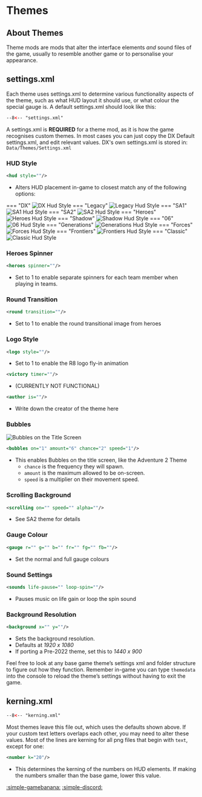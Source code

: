 # Themes

## About Themes

Theme mods are mods that alter the interface elements _and_ sound files of the game, usually to resemble another game or to personalise your appearance.

## settings.xml

Each theme uses settings.xml to determine various functionality aspects of the theme, such as what HUD layout it should use, or what colour the special gauge is. A default settings.xml should look like this:

```xml title="settings.xml" linenums="1"
--8<-- "settings.xml"
```

A settings.xml is **REQUIRED** for a theme mod, as it is how the game recognises custom themes. In most cases you can just copy the DX Default settings.xml, and edit relevant values. DX's own settings.xml is stored in:
`Data/Themes/Settings.xml`

### HUD Style

```xml
<hud style=""/>
```

- Alters HUD placement in-game to closest match any of the following options:

=== "DX"
    ![DX Hud Style](img/dx.png)
=== "Legacy"
    ![Legacy Hud Style](img/legacy.png)
=== "SA1"
    ![SA1 Hud Style](img/sa1.png)
=== "SA2"
    ![SA2 Hud Style](img/sa2.png)
=== "Heroes"
    ![Heroes Hud Style](img/heroes.png)
=== "Shadow"
    ![Shadow Hud Style](img/shadow.png)
=== "06"
    ![06 Hud Style](img/06.png)
=== "Generations"
    ![Generations Hud Style](img/generations.png)
=== "Forces"
    ![Forces Hud Style](img/forces.png)
=== "Frontiers"
    ![Frontiers Hud Style](img/frontiers.png)
=== "Classic"
    ![Classic Hud Style](img/classic.png)

### Heroes Spinner

```xml
<heroes spinner=""/>
```

- Set to 1 to enable separate spinners for each team member when playing in teams.

### Round Transition

```xml
<round transition=""/>
```

- Set to 1 to enable the round transitional image from heroes

### Logo Style

```xml
<logo style=""/>
```

- Set to 1 to enable the R8 logo fly-in animation

```xml
<victory timer=""/>
```

- (CURRENTLY NOT FUNCTIONAL)

```xml
<author is=""/>
```

- Write down the creator of the theme here

### Bubbles

![Bubbles on the Title Screen](img/bubbles.png)

```xml
<bubbles on="1" amount="6" chance="2" speed="1"/>
```

- This enables Bubbles on the title screen, like the Adventure 2 Theme
  - `chance` is the frequency they will spawn.
  - `amount` is the maximum allowed to be on-screen.
  - `speed` is a multiplier on their movement speed.

### Scrolling Background

```xml
<scrolling on="" speed="" alpha=""/>
```

- See SA2 theme for details

### Gauge Colour

```xml
<gauge r="" g="" b="" fr="" fg="" fb=""/>
```

- Set the normal and full gauge colours

### Sound Settings

```xml
<sounds life-pause="" loop-spin=""/>
```

- Pauses music on life gain or loop the spin sound

### Background Resolution

```xml
<background x="" y=""/>
```

- Sets the background resolution.
- Defaults at _1920 x 1080_
- If porting a Pre-2022 theme, set this to _1440 x 900_

Feel free to look at any base game theme’s settings xml and folder structure to figure out how they function. Remember in-game you can type `themedata` into the console to reload the theme’s settings without having to exit the game.

## kerning.xml

```xml title="kerning.xml" linenums="1"
--8<-- "kerning.xml"
```

Most themes leave this file out, which uses the defaults shown above. If your custom text letters overlaps each other, you may need to alter these values. Most of the lines are kerning for all png files that begin with `text`, except for one:

```xml
<number k="20"/>
```

- This determines the kerning of the numbers on HUD elements. If making the numbers smaller than the base game, lower this value.

[:simple-gamebanana:](https://gamebanana.com/mods/cats/2301) [:simple-discord:](https://dc.railgun.works/sonicworlddx)
